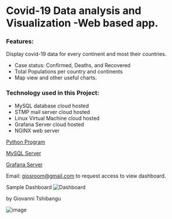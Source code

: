 # Covid-19 Data analysis and Visualization -Web based app.
### Features: 
Display covid-19 data for every continent and most their countries. 
* Case status: Confirmed, Deaths, and Recovered
* Total Populations per country and continents
* Map view and other useful charts.

### Technology used in this Project:
* MySQL database cloud hosted
* STMP mail server cloud hosted
* Linux Virtual Machine cloud hosted
* Grafana Server cloud hosted
* NGINX web server

[Python Program](https://github.com/Moodkiller20/Covid-Case-Tracker./wiki/Python-Program)

[MySQL Server](https://github.com/Moodkiller20/Covid-Case-Tracker./wiki/MySQL-Server)

[Grafana Server](https://github.com/Moodkiller20/Covid-Case-Tracker./wiki/Grafana-Server)

Email: giosroom@gmail.com to request access to view dashboard. 

Sample Dashboard
![Dashboard](https://github.com/Moodkiller20/Covid-Case-Tracker./blob/main/Grafana/Africa/Africa%20Detail%20view%20.png)

by Giovanni Tshibangu

![image](https://user-images.githubusercontent.com/61130107/178341807-b6edca00-cb59-4401-85d1-834a3a12a6f2.png)


